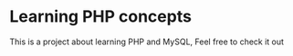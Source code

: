 # Learning PHP concepts

This is a project about learning PHP and MySQL, Feel free to check it out

